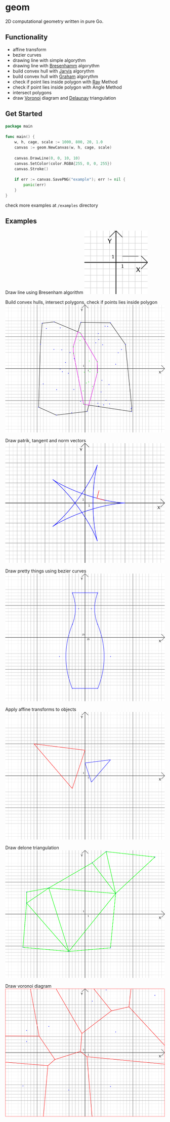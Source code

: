 # geom
2D computational geometry written in pure Go.

## Functionality

- affine transform
- bezier curves
- drawing line with simple algorythm
- drawing line with [Bresenhamm](https://en.wikipedia.org/wiki/Bresenham%27s_line_algorithm) algorythm
- build convex hull with [Jarvis](https://en.wikipedia.org/wiki/Gift_wrapping_algorithm) algorythm
- build convex hull with [Graham](https://en.wikipedia.org/wiki/Graham_scan) algorythm
- check if point lies inside polygon with [Ray](https://en.wikipedia.org/wiki/Point_in_polygon#Ray_casting_algorithm) Method
- check if point lies inside polygon with Angle Method
- intersect polygons
- draw [Voronoi](https://en.wikipedia.org/wiki/Voronoi_diagram) diagram and [Delaunay](https://en.wikipedia.org/wiki/Delaunay_triangulation) triangulation

## Get Started

```go
package main

func main() {
    w, h, cage, scale := 1000, 800, 20, 1.0
    canvas := geom.NewCanvas(w, h, cage, scale)

    canvas.DrawLine(0, 0, 10, 10)
    canvas.SetColor(color.RGBA{255, 0, 0, 255})
    canvas.Stroke()

    if err := canvas.SavePNG("example"); err != nil {
        panic(err)
    }
}
```

check more examples at `/examples` directory

## Examples

Draw line using Bresenham algorithm
![](pics/bresenham.gif)

Build convex hulls, intersect polygons, check if points lies inside polygon
![](pics/hull_intersect.png)

Draw patrik, tangent and norm vectors
![](pics/hypocycloid.png)

Draw pretty things using bezier curves
![](pics/spline.png)

Apply affine transforms to objects
![](pics/triangleCOMP1.png)

Draw delone triangulation
![](pics/delone.png)

Draw voronoi diagram
![](pics/voronoi.png)
